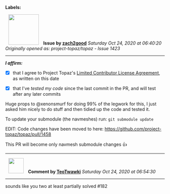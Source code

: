 **Labels:**



<a href="https://github.com/zach2good"><img src="https://avatars3.githubusercontent.com/u/1389729?v=4" width="96" height="96" hspace="10"></img></a> **Issue by [zach2good](https://github.com/zach2good)**
_Saturday Oct 24, 2020 at 06:40:20_
_Originally opened as: project-topaz/topaz - Issue 1423_

----

<!-- place 'x' mark between square [] brackets to affirm: -->
**_I affirm:_**
- [x] that I agree to Project Topaz's [Limited Contributor License Agreement](http://project-topaz.com/blob/release/CONTRIBUTOR_AGREEMENT.md), as written on this date
- [x] that I've _tested my code_ since the last commit in the PR, and will test after any later commits

Huge props to @xenonsmurf for doing 99% of the legwork for this, I just asked him nicely to do stuff and then tidied up the code and tested it.

To update your submodule (the navmeshes) run: `git submodule update`

EDIT: Code changes have been moved to here: https://github.com/project-topaz/topaz/pull/1458
This PR will become only navmesh submodule changes 👍 


----
<a href="https://github.com/TeoTwawki"><img src="https://avatars0.githubusercontent.com/u/6871475?v=4" width="48" height="48" hspace="10"></img></a> **Comment by [TeoTwawki](https://github.com/TeoTwawki)**
_Saturday Oct 24, 2020 at 06:54:30_

----

sounds like you two at least partially solved #182
